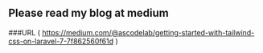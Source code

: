 ## Please read my blog at medium
###URL ( https://medium.com/@ascodelab/getting-started-with-tailwind-css-on-laravel-7-7f862560f61d )
